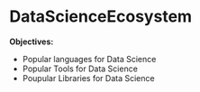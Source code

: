 # DataScienceEcosystem
**Objectives:**
* Popular languages for Data Science
* Popular Tools for Data Science
* Poupular Libraries for Data Science
